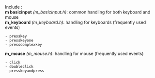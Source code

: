Include :<br/>
**m basicinput** _(m_basicinput.h)_: common handling for both keyboard and mouse <br/>
**m_keyboard** _(m_keyboard.h)_: handling for keyboards (frequently used events)
```
- presskey
- presskeyone
- presscomplexkey
```
**m_mouse** _(m_mouse.h)_: handling for mouse  (frequently used events)<br/>
```
- click
- doubleclick
- presskeyandpress
```
